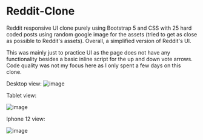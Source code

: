 # Reddit-Clone
Reddit responsive UI clone purely using Bootstrap 5 and CSS with 25 hard coded posts using random google image for the assets (tried to get as close as possible to Reddit's assets). Overall, a simplified version of Reddit's UI.

This was mainly just to practice UI as the page does not have any functionality besides a basic inline script for the up and down vote arrows. Code quality was not my focus here as I only spent a few days on this clone.  

Desktop view: 
![image](https://user-images.githubusercontent.com/92825395/160452303-ddc00631-2403-4014-b96c-2a1590108c1c.png)

Tablet view:

![image](https://user-images.githubusercontent.com/92825395/160452842-e99fa60e-202d-4fc7-bd46-752632c70578.png)

Iphone 12 view: 

![image](https://user-images.githubusercontent.com/92825395/160452873-f022a712-b51c-4155-8a40-885ae47085a1.png)




